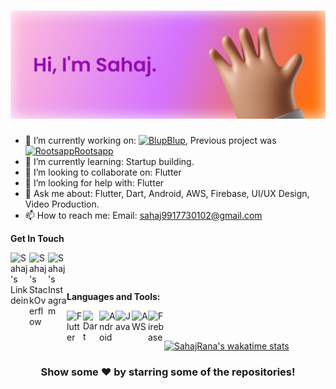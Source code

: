 # [![sahaj rana's header](https://raw.githubusercontent.com/SahajRana/SahajRana/main/sahajrana_header.png)](https://blup.in)

- 🔭 I’m currently working on: <a href="https://blup.in" target="_blank"><img alt="Blup" width="16px" style="padding-bottom: 0px;" src="https://avatars.githubusercontent.com/u/63707209?s=60&v=4" /></a>[Blup](https://blup.in), Previous project was <a href="https://rootsapp.in" target="_blank"><img alt="Rootsapp" width="14px" src="https://avatars.githubusercontent.com/u/38361264?s=60&v=4" /></a>[Rootsapp](https://rootsapp.in)
- 🌱 I’m currently learning: Startup building.
- 👯 I’m looking to collaborate on: Flutter
- 🤔 I’m looking for help with: Flutter
- 💬 Ask me about: Flutter, Dart, Android, AWS, Firebase, UI/UX Design, Video Production.
- 📫 How to reach me: Email: sahaj9917730102@gmail.com

**Get In Touch** 

&nbsp; &nbsp; &nbsp; <a href="https://www.linkedin.com/in/sahaj-rana/">
  <img align="left" alt="Sahaj's Linkdein" width="30px" src="https://img.icons8.com/fluent/48/000000/linkedin.png" />
</a>
<a href="https://stackoverflow.com/users/5131039/sahaj-rana">
  <img align="left" alt="Sahaj's StackOverflow" width="30px" src="https://img.icons8.com/color/48/000000/stackoverflow.png" />
</a>
<a href="https://www.instagram.com/sahaj_rana/">
  <img align="left" alt="Sahaj's Instagram" width="30px" src="https://img.icons8.com/color/48/000000/instagram-new.png" />
</a>

<br/>

**Languages and Tools:**  

<a href="https://flutter.dev/" target="_blank"><img align="left" alt="Flutter" width="26px" src="https://img.icons8.com/color/48/000000/flutter.png" /></a>
<a href="https://dart.dev/" target="_blank"><img align="left" alt="Dart" width="26px" src="https://img.icons8.com/color/48/000000/dart.png" /></a>
<a href="https://developer.android.com/" target="_blank"><img align="left" alt="Android" width="26px" src="https://img.icons8.com/fluent/48/000000/android-os.png" /></a>
<a href="https://www.java.com/en/" target="_blank"> <img align="left" alt="Java" width="26px" src="https://img.icons8.com/color/48/000000/java-coffee-cup-logo.png"/> </a>
<a href="https://aws.amazon.com/" target="_blank"> <img align="left" alt="AWS" width="26px" src="https://img.icons8.com/color/48/000000/amazon-web-services.png"/> </a>
<a href="https://firebase.google.com/" target="_blank"> <img align="left" alt="Firebase" width="26px" src="https://img.icons8.com/color/48/000000/firebase.png"/> </a>

<br/>
<br/>

[![SahajRana's wakatime stats](https://github-readme-stats.vercel.app/api/wakatime?username=SahajRana&layout=compact)](https://github.com/anuraghazra/github-readme-stats)
<div align="center">

### Show some ❤️ by starring some of the repositories!

</div>
